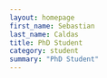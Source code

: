 ```yaml
---
layout: homepage
first_name: Sebastian
last_name: Caldas
title: PhD Student
category: student
summary: "PhD Student"
---
```


